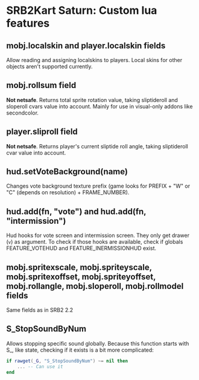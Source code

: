 # SRB2Kart Saturn: Custom lua features

## mobj.localskin and player.localskin fields

Allow reading and assigning localskins to players. Local skins for other objects aren't supported currently.

## mobj.rollsum field

**Not netsafe**. Returns total sprite rotation value, taking sliptideroll and sloperoll cvars value into account.
Mainly for use in visual-only addons like secondcolor.

## player.sliproll field

**Not netsafe**. Returns player's current sliptide roll angle, taking sliptideroll cvar value into account.

## hud.setVoteBackground(name)

Changes vote background texture prefix (game looks for PREFIX + "W" or "C" (depends on resolution) + FRAME\_NUMBER).

## hud.add(fn, "vote") and hud.add(fn, "intermission")

Hud hooks for vote screen and intermission screen. They only get drawer (`v`) as argument.
To check if those hooks are available, check if globals FEATURE\_VOTEHUD and FEATURE\_INERMISSIONHUD
exist.

## mobj.spritexscale, mobj.spriteyscale, mobj.spritexoffset, mobj.spriteyoffset, mobj.rollangle, mobj.sloperoll, mobj.rollmodel fields

Same fields as in SRB2 2.2

## S\_StopSoundByNum

Allows stopping specific sound globally. Because this function starts with S\_, like state, checking
if it exists is a bit more complicated:

```lua
if rawget(_G, "S_StopSoundByNum") ~= nil then
    ... -- Can use it
end
```
